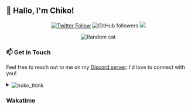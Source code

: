 ## 👋 Hallo, I'm Chiko!

<div align="center">

[![Twitter Follow](https://img.shields.io/twitter/follow/chikoxq?label=Follow)](https://twitter.com/intent/follow?screen_name=chikoxq)
![GitHub followers](https://img.shields.io/github/followers/chikof?label=Follow&style=social)
![](https://komarev.com/ghpvc/?username=chikof&color=blue)

</div>

<a href="https://cataas.com">
<img src="https://cataas.com/cat?type=square" align="right" width="300"alt="Random cat">
</a>

<div><picture><img src="https://raw.githubusercontent.com/carbon-language/carbon-lang/refs/heads/trunk/docs/images/bumper.png" alt=""></picture></div>

### 📫 Get in Touch
Feel free to reach out to me on my [Discord server](https://discord.gg/sejc7TnX6N). I'd love to connect with you!

<details>
<summary>
<img src="https://cdn3.emoji.gg/emojis/64203-noko-think.png" width="35px" height="35px" alt="noko_think" align="center">

### Wakatime
</summary>

<!--START_SECTION:waka-->
![Code Time](http://img.shields.io/badge/Code%20Time-2%2C450%20hrs%2038%20mins-blue)

![Profile Views](http://img.shields.io/badge/Profile%20Views-2-blue)

![Lines of code](https://img.shields.io/badge/From%20Hello%20World%20I%27ve%20Written-9.8%20million%20lines%20of%20code-blue)

**🐱 My GitHub Data** 

> 📦 106.4 kB Used in GitHub's Storage 
 > 
> 🏆 455 Contributions in the Year 2025
 > 
> 💼 Opted to Hire
 > 
> 📜 42 Public Repositories 
 > 
> 🔑 33 Private Repositories 
 > 
**I'm a Night 🦉** 

```text
🌞 Morning                929 commits         █░░░░░░░░░░░░░░░░░░░░░░░░   04.76 % 
🌆 Daytime                6066 commits        ████████░░░░░░░░░░░░░░░░░   31.11 % 
🌃 Evening                9388 commits        ████████████░░░░░░░░░░░░░   48.14 % 
🌙 Night                  3118 commits        ████░░░░░░░░░░░░░░░░░░░░░   15.99 % 
```
📅 **I'm Most Productive on Sunday** 

```text
Monday                   2283 commits        ███░░░░░░░░░░░░░░░░░░░░░░   11.71 % 
Tuesday                  1341 commits        ██░░░░░░░░░░░░░░░░░░░░░░░   06.88 % 
Wednesday                2613 commits        ███░░░░░░░░░░░░░░░░░░░░░░   13.40 % 
Thursday                 2923 commits        ████░░░░░░░░░░░░░░░░░░░░░   14.99 % 
Friday                   3579 commits        █████░░░░░░░░░░░░░░░░░░░░   18.35 % 
Saturday                 2439 commits        ███░░░░░░░░░░░░░░░░░░░░░░   12.51 % 
Sunday                   4323 commits        ██████░░░░░░░░░░░░░░░░░░░   22.17 % 
```


📊 **This Week I Spent My Time On** 

```text
🕑︎ Time Zone: Europe/London

💬 Programming Languages: 
Nix                      4 hrs 31 mins       ██████████░░░░░░░░░░░░░░░   41.82 % 
JavaScript               2 hrs 58 mins       ███████░░░░░░░░░░░░░░░░░░   27.54 % 
Python                   1 hr 10 mins        ███░░░░░░░░░░░░░░░░░░░░░░   10.88 % 
Go                       49 mins             ██░░░░░░░░░░░░░░░░░░░░░░░   07.61 % 
Rust                     29 mins             █░░░░░░░░░░░░░░░░░░░░░░░░   04.51 % 

🔥 Editors: 
Neovim                   10 hrs 48 mins      █████████████████████████   100.00 % 

💻 Operating System: 
Linux                    10 hrs 48 mins      █████████████████████████   100.00 % 
```

**I Mostly Code in TypeScript** 

```text
TypeScript               32 repos            ██████████░░░░░░░░░░░░░░░   41.03 % 
Rust                     28 repos            █████████░░░░░░░░░░░░░░░░   35.90 % 
Nix                      6 repos             ██░░░░░░░░░░░░░░░░░░░░░░░   07.69 % 
HTML                     1 repo              ░░░░░░░░░░░░░░░░░░░░░░░░░   01.28 % 
Svelte                   1 repo              ░░░░░░░░░░░░░░░░░░░░░░░░░   01.28 % 
```




 Last Updated on 28/10/2025 00:17:56 UTC
<!--END_SECTION:waka-->

</details>

<!--
<p align="center">
     <a href="https://discord.gg/HhybNhchcC"><img src="https://invidget.switchblade.xyz/sejc7TnX6N" align="center" ><a>
</p> 
-->
